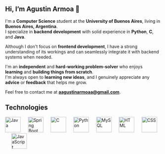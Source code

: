 ## Hi, I’m Agustin Armoa 👋  

I'm a **Computer Science** student at the **University of Buenos Aires**, living in **Buenos Aires, Argentina**.  
I specialize in **backend development** with solid experience in **Python**, **C**, and **Java**.  

Although I don't focus on **frontend development**, I have a strong understanding of its workings and can seamlessly integrate it with backend systems when needed.  

I'm an **independent** and **hard-working problem-solver** who enjoys **learning** and **building things from scratch**.  
I'm always open to **learning new ideas**, and I genuinely appreciate any **advice** or **feedback** that helps me grow.  


Feel free to contact me at **aagustinarmoaa@gmail.com**.  
## Technologies   

<p>
  <img src="https://cdn.jsdelivr.net/gh/devicons/devicon/icons/java/java-original.svg" width="50" height="50" alt="Java"/>
  &nbsp;&nbsp;&nbsp;&nbsp;
  <img src="https://cdn.jsdelivr.net/gh/devicons/devicon/icons/spring/spring-original.svg" width="50" height="50" alt="Spring Boot"/>
  &nbsp;&nbsp;&nbsp;&nbsp;
  <img src="https://cdn.jsdelivr.net/gh/devicons/devicon/icons/c/c-original.svg" width="50" height="50" alt="C"/>
  &nbsp;&nbsp;&nbsp;&nbsp;
  <img src="https://cdn.jsdelivr.net/gh/devicons/devicon/icons/python/python-original.svg" width="50" height="50" alt="Python"/>
  &nbsp;&nbsp;&nbsp;&nbsp;
  <img src="https://cdn.jsdelivr.net/gh/devicons/devicon/icons/mysql/mysql-original.svg" width="50" height="50" alt="MySQL"/>
  &nbsp;&nbsp;&nbsp;&nbsp;
  <img src="https://cdn.jsdelivr.net/gh/devicons/devicon/icons/html5/html5-original.svg" width="50" height="50" alt="HTML"/>
  &nbsp;&nbsp;&nbsp;&nbsp;
  <img src="https://cdn.jsdelivr.net/gh/devicons/devicon/icons/css3/css3-original.svg" width="50" height="50" alt="CSS"/>
  &nbsp;&nbsp;&nbsp;&nbsp;
  <img src="https://cdn.jsdelivr.net/gh/devicons/devicon/icons/javascript/javascript-original.svg" width="50" height="50" alt="JavaScript"/>
</p>
